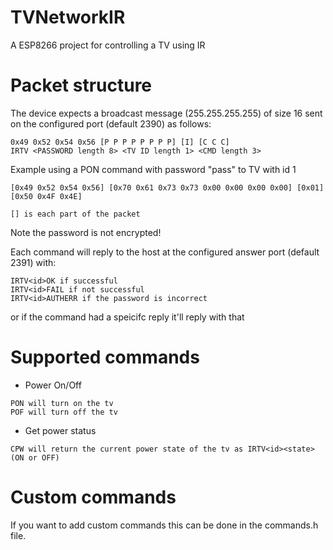 # TVNetworkIR
 A ESP8266 project for controlling a TV using IR

# Packet structure
The device expects a broadcast message (255.255.255.255) of size 16 sent on the configured port (default 2390) as follows:
```
0x49 0x52 0x54 0x56 [P P P P P P P P] [I] [C C C]
IRTV <PASSWORD length 8> <TV ID length 1> <CMD length 3>
```
Example using a PON command with password "pass" to TV with id 1
```
[0x49 0x52 0x54 0x56] [0x70 0x61 0x73 0x73 0x00 0x00 0x00 0x00] [0x01] [0x50 0x4F 0x4E]

[] is each part of the packet
```
Note the password is not encrypted!

Each command will reply to the host at the configured answer port (default 2391) with:
```
IRTV<id>OK if successful
IRTV<id>FAIL if not successful
IRTV<id>AUTHERR if the password is incorrect
```
or if the command had a speicifc reply it'll reply with that

# Supported commands
- Power On/Off
```
PON will turn on the tv
POF will turn off the tv
```
- Get power status
```
CPW will return the current power state of the tv as IRTV<id><state> (ON or OFF)
```

# Custom commands
If you want to add custom commands this can be done in the commands.h file.